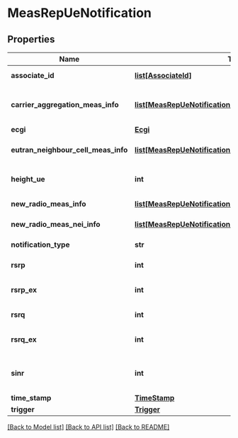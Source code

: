 # MeasRepUeNotification

## Properties
Name | Type | Description | Notes
------------ | ------------- | ------------- | -------------
**associate_id** | [**list[AssociateId]**](AssociateId.md) | 0 to N identifiers to associate the event for a specific UE or flow. | [optional] 
**carrier_aggregation_meas_info** | [**list[MeasRepUeNotificationCarrierAggregationMeasInfo]**](MeasRepUeNotificationCarrierAggregationMeasInfo.md) | This parameter can be repeated to contain information of all the carriers assign for Carrier Aggregation up to M. | [optional] 
**ecgi** | [**Ecgi**](Ecgi.md) |  | 
**eutran_neighbour_cell_meas_info** | [**list[MeasRepUeNotificationEutranNeighbourCellMeasInfo]**](MeasRepUeNotificationEutranNeighbourCellMeasInfo.md) | This parameter can be repeated to contain information of all the neighbouring cells up to N. | [optional] 
**height_ue** | **int** | Indicates height of the UE in meters relative to the sea level as defined in ETSI TS 136.331 [i.7]. | [optional] 
**new_radio_meas_info** | [**list[MeasRepUeNotificationNewRadioMeasInfo]**](MeasRepUeNotificationNewRadioMeasInfo.md) | 5G New Radio secondary serving cells measurement information. | [optional] 
**new_radio_meas_nei_info** | [**list[MeasRepUeNotificationNewRadioMeasNeiInfo]**](MeasRepUeNotificationNewRadioMeasNeiInfo.md) | Measurement quantities concerning the 5G NR neighbours. | [optional] 
**notification_type** | **str** | Shall be set to \&quot;MeasRepUeNotification\&quot;. | 
**rsrp** | **int** | Reference Signal Received Power as defined in ETSI TS 136 214 [i.5]. | 
**rsrp_ex** | **int** | Extended Reference Signal Received Power, with value mapping defined in ETSI TS 136 133 [i.16]. | [optional] 
**rsrq** | **int** | Reference Signal Received Quality as defined in ETSI TS 136 214 [i.5]. | 
**rsrq_ex** | **int** | Extended Reference Signal Received Quality, with value mapping defined in ETSI TS 136 133 [i.16]. | [optional] 
**sinr** | **int** | Reference Signal \&quot;Signal to Interference plus Noise Ratio\&quot;, with value mapping defined in ETSI TS 136 133 [i.16]. | [optional] 
**time_stamp** | [**TimeStamp**](TimeStamp.md) |  | [optional] 
**trigger** | [**Trigger**](Trigger.md) |  | 

[[Back to Model list]](../README.md#documentation-for-models) [[Back to API list]](../README.md#documentation-for-api-endpoints) [[Back to README]](../README.md)

